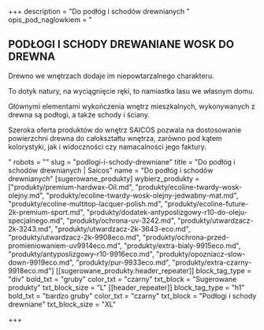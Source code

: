 +++
description = "Do podłóg i schodów drewnianych "
opis_pod_naglowkiem = "<h2>PODŁOGI I SCHODY DREWANIANE WOSK DO DREWNA</h2><p>Drewno we wnętrzach dodaje im niepowtarzalnego charakteru.</p><p>To dotyk natury, na wyciągnięcie ręki, to namiastka lasu we własnym domu.</p><p>Głównymi elementami wykończenia wnętrz mieszkalnych, wykonywanych z drewna są podłogi, a także schody i ściany.</p><p>Szeroka oferta produktów do wnętrz SAICOS pozwala na dostosowanie powierzchni drewna do całokształtu wnętrza, zarówno pod kątem kolorystyki, jak i widoczności czy namacalności jego faktury.</p>"
robots = ""
slug = "podlogi-i-schody-drewniane"
title = "Do podłóg i schodów drewnianych | Saicos"
name = "Do podłóg i schodów drewnianych"
[sugerowane_produkty]
wybierz_produkty = ["produkty/premium-hardwax-Oil.md", "produkty/ecoline-twardy-wosk-olejny.md", "produkty/ecoline-twardy-wosk-olejny-jedwabny-mat.md", "produkty/ecoline-multitop-lacquer-polish.md", "produkty/ecoline-future-2k-premium-sport.md", "produkty/dodatek-antyposlizgowy-r10-do-oleju-specjalnego.md", "produkty/ochrona-uv-3242.md", "produkty/utwardzacz-2k-3243.md", "produkty/utwardzacz-2k-3643-eco.md", "produkty/utwardzacz-2k-9908eco.md", "produkty/ochrona-przed-promieniowaniem-uv9914eco.md", "produkty/extra-bialy-9915eco.md", "produkty/antyposlizgowy-r10-9916eco.md", "produkty/opozniacz-slow-down-9919eco.md", "produkty/pur-9933eco.md", "produkty/extra-czarny-9918eco.md"]
[[sugerowane_produkty.header_repeater]]
block_tag_type = "div"
bold_txt = "gruby"
color_txt = "czarny"
txt_block = "Sugerowane produkty"
txt_block_size = "L"
[[header_repeater]]
block_tag_type = "h1"
bold_txt = "bardzo gruby"
color_txt = "czarny"
txt_block = "Podłogi i schody drewniane"
txt_block_size = "XL"

+++
